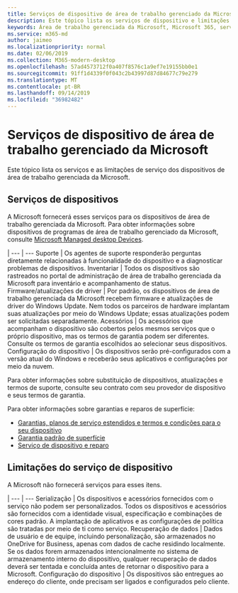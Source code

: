 ```yaml
---
title: Serviços de dispositivo de área de trabalho gerenciado da Microsoft
description: Este tópico lista os serviços de dispositivo e limitações da área de trabalho gerenciada da Microsoft.
keywords: Área de trabalho gerenciada da Microsoft, Microsoft 365, serviço, documentação
ms.service: m365-md
author: jaimeo
ms.localizationpriority: normal
ms.date: 02/06/2019
ms.collection: M365-modern-desktop
ms.openlocfilehash: 57ad4573712f0a407f8576c1a9ef7e19155bb0e1
ms.sourcegitcommit: 91ff1d4339f0f043c2b43997d87d84677c79e279
ms.translationtype: MT
ms.contentlocale: pt-BR
ms.lasthandoff: 09/14/2019
ms.locfileid: "36982482"
---
```

# <a name="microsoft-managed-desktop-device-services"></a>Serviços de dispositivo de área de trabalho gerenciado da Microsoft

Este tópico lista os serviços e as limitações de serviço dos dispositivos de área de trabalho gerenciada da Microsoft.

## <a name="device-services"></a>Serviços de dispositivos

A Microsoft fornecerá esses serviços para os dispositivos de área de trabalho gerenciada da Microsoft. Para obter informações sobre dispositivos de programas de área de trabalho gerenciado da Microsoft, consulte [Microsoft Managed desktop Devices](device-list.md).

 | 
 --- | ---
Suporte | Os agentes de suporte responderão perguntas diretamente relacionadas à funcionalidade do dispositivo e a diagnosticar problemas de dispositivos.
Inventariar | Todos os dispositivos são rastreados no portal de administração de área de trabalho gerenciada da Microsoft para inventário e acompanhamento de status.
Firmware/atualizações de driver | Por padrão, os dispositivos de área de trabalho gerenciada da Microsoft recebem firmware e atualizações de driver do Windows Update. Nem todos os parceiros de hardware implantam suas atualizações por meio do Windows Update; essas atualizações podem ser solicitadas separadamente.
Acessórios | Os acessórios que acompanham o dispositivo são cobertos pelos mesmos serviços que o próprio dispositivo, mas os termos de garantia podem ser diferentes. Consulte os termos de garantia escolhidos ao selecionar seus dispositivos. 
Configuração do dispositivo    | Os dispositivos serão pré-configurados com a versão atual do Windows e receberão seus aplicativos e configurações por meio da nuvem. 

Para obter informações sobre substituição de dispositivos, atualizações e termos de suporte, consulte seu contrato com seu provedor de dispositivo e seus termos de garantia.

Para obter informações sobre garantias e reparos de superfície:
- [Garantias, planos de serviço estendidos e termos e condições para o seu dispositivo](https://support.microsoft.com/help/4040687/info-about-warranties-extended-service-plans-and-terms-conditions)
- [Garantia padrão de superfície](https://support.microsoft.com/help/4036296)
- [Serviço de dispositivo e reparo](https://support.microsoft.com/devices)

## <a name="device-service-limitations"></a>Limitações do serviço de dispositivo

A Microsoft não fornecerá serviços para esses itens.

 | 
 --- | ---
Serialização | Os dispositivos e acessórios fornecidos com o serviço não podem ser personalizados. Todos os dispositivos e acessórios são fornecidos com a identidade visual, especificação e combinações de cores padrão. A implantação de aplicativos e as configurações de política são tratadas por meio de ti como serviço.
Recuperação de dados | Dados de usuário e de equipe, incluindo personalização, são armazenados no OneDrive for Business, apenas com dados de cache residindo localmente. Se os dados forem armazenados intencionalmente no sistema de armazenamento interno do dispositivo, qualquer recuperação de dados deverá ser tentada e concluída antes de retornar o dispositivo para a Microsoft.
Configuração do dispositivo | Os dispositivos são entregues ao endereço do cliente, onde precisam ser ligados e configurados pelo cliente.
